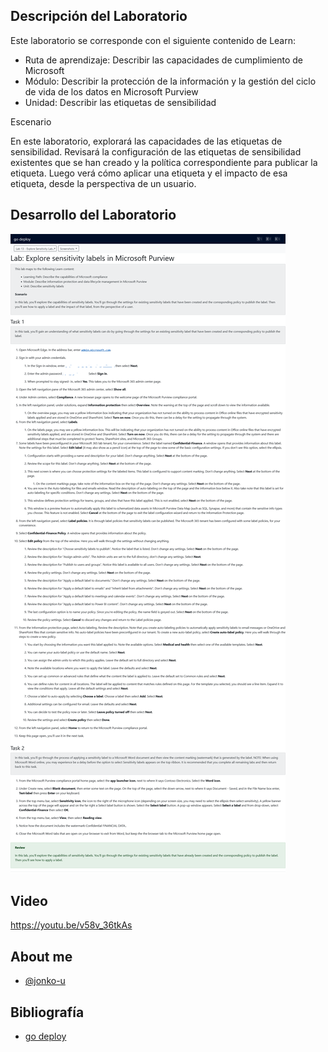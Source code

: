 
## Descripción del Laboratorio
Este laboratorio se corresponde con el siguiente contenido de Learn:

- Ruta de aprendizaje: Describir las capacidades de cumplimiento de Microsoft
- Módulo: Describir la protección de la información y la gestión del ciclo de vida de los datos en Microsoft Purview
- Unidad: Describir las etiquetas de sensibilidad

Escenario

En este laboratorio, explorará las capacidades de las etiquetas de sensibilidad. Revisará la configuración de las etiquetas de sensibilidad existentes que se han creado y la política correspondiente para publicar la etiqueta. Luego verá cómo aplicar una etiqueta y el impacto de esa etiqueta, desde la perspectiva de un usuario.



## Desarrollo del Laboratorio
![Logo](/SC-900-Microsoft%20Security,%20Compliance,%20and%20Identity%20Fundamentals/Lab%2013%20-%20Explore%20Sensitive%20Labels/screenshots/Lab13.png)

## Video
https://youtu.be/v58v_36tkAs

## About me
- [@jonko-u](https://github.com/jonko-u)

## Bibliografía

- [go deploy](https://lms.godeploy.it/)
